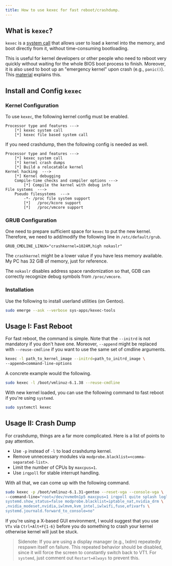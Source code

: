 ```yaml
---
title: How to use kexec for fast reboot/crashdump.
---
```


## What is `kexec`?

`kexec` is a [system call](https://linux.die.net/man/8/kexec)
that allows user to load a kernel into the memory, and boot
directly from it, without time-consuming bootloading.

This is useful for kernel developers or other people who need
to reboot very quickly without waiting for the whole BIOS boot
process to finish. Moreover, it is also used to boot up an
"emergency kernel" upon crash (e.g., `panic()`). This
[material](https://www.kernel.org/doc/ols/2005/ols2005v1-pages-177-188.pdf)
explains this.

## Install and Config `kexec`

### Kernel Configuration

To use `kexec`, the following kernel config must be enabled.

```text
Processor type and features --->
    [*] kexec system call
    [*] kexec file based system call
```

If you need crashdump, then the following config is needed
as well.

```text
Processor type and features --->
    [*] kexec system call
    [*] kernel crash dumps
    [*] Build a relocatable kernel
Kernel hacking  --->
    [*] Kernel debugging
    Compile-time checks and compiler options --->
        [*] Compile the kernel with debug info
File systems  --->
    Pseudo filesystems  --->
        -*- /proc file system support
        [*]   /proc/kcore support
        [*]   /proc/vmcore support
```

### GRUB Configuration

One need to prepare sufficient space for `kexec` to put the
new kernel. Therefore, we need to add/modify the following line
in `/etc/default/grub`.

```config
GRUB_CMDLINE_LINUX="crashkernel=1024M,high nokaslr"
```

The `crashkernel` might be a lower value if you have less
memory available. My PC has 32 GiB of memory, just for reference.

The `nokaslr` disables address space randomization so that,
GDB can correctly recognize debug symbols from `/proc/vmcore`.

### Installation

Use the following to install userland utilities (on Gentoo).

```bash
sudo emerge --ask --verbose sys-apps/kexec-tools
```

## Usage I: Fast Reboot

For fast reboot, the command is simple. Note that the `--initrd`
is not mandatory if you don't have one. Moreover, `--append`
might be replaced with `--reuse-cmdline` if you want to use
the same set of cmdline arguments.

```bash
kexec -l path_to_kernel_image --initrd=path_to_initrd_image \
--append=command-line-options
```

A concrete example would the following.

```bash
sudo kexec -l /boot/vmlinuz-6.1.38 --reuse-cmdline
```

With new kernel loaded, you can use the following command
to fast reboot if you're using `systemd`.

```bash
sudo systemctl kexec
```

## Usage II: Crash Dump

For crashdump, things are a far more complicated. Here
is a list of points to pay attention.

- Use `-p` instead of `-l` to load crashdump kernel.
- Remove unnecessary modules via `modprobe.blacklist=<comma-separated-list>`.
- Limit the number of CPUs by `maxcpus=1`.
- Use `irqpoll` for stable interrupt handling.

With all that, we can come up with the following command.

```bash
sudo kexec -p /boot/vmlinuz-6.1.31-gentoo --reset-vga --console-vga \ 
--command-line="root=/dev/nvme0n1p5 maxcpus=1 irqpoll quite splash loglevel=3 \
systemd.show_status=false modprobe.blacklist=iptable_nat,nvidia_drm \
,nvidia_modeset,nvidia,iwlmvm,kvm_intel,iwlwifi,fuse,efivarfs \
systemd.journald.forward_to_console=no"
```

If you're using a X-based GUI environment, I would suggest
that you use `VTx` via `Ctrl+Alt+F{1-6}` before you do something
to crash your kernel otherwise kernel will just be stuck.

> Sidenote: If you are using a display manager (e.g., lxdm)
> repeatedly respawn itself on failure. This repeated behavior
> should be disabled, since it will force the screen to constantly
> switch back to VT1.
> For `systemd`, just comment out `Restart=Always` to prevent this.
